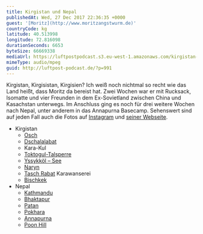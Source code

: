 ```yaml
---
title: Kirgistan und Nepal
publishedAt: Wed, 27 Dec 2017 22:36:35 +0000
guest: '[Moritz](http://www.moritzangstwurm.de)'
countryCode: kg
latitude: 40.513998
longitude: 72.816098
durationSeconds: 6653
byteSize: 66669338
mediaUrl: https://luftpostpodcast.s3.eu-west-1.amazonaws.com/kirgistan-und-nepal.mp3
mimeType: audio/mpeg
guid: http://luftpost-podcast.de/?p=991
---
```


Kirgistan, Kirgisistan, Kirgisien? Ich weiß noch nichtmal so recht wie das Land heißt, dass Moritz da bereist hat. Zwei Wochen war er mit Rucksack, Isomatte und vier Freunden in dem Ex-Sovietland zwischen China und Kasachstan unterwegs. Im Anschluss ging es noch für drei weitere Wochen nach Nepal, unter anderem in das Annapurna Basecamp. Sehenswert sind auf jeden Fall auch die Fotos auf [Instagram](https://www.instagram.com/moritzangstwurm/) und [seiner Webseite](http://www.moritzangstwurm.de). 
* Kirgistan  
   * [Osch](https://de.wikipedia.org/wiki/Osch)  
   * [Dschalalabat](https://de.wikipedia.org/wiki/Dschalalabat)  
   * Kara-Kul  
   * [Toktogul-Talsperre](https://de.wikipedia.org/wiki/Toktogul-Talsperre)  
   * [Yssykköl – See](https://de.wikipedia.org/wiki/Yssykk%C3%B6l)  
   * [Naryn](https://de.wikipedia.org/wiki/Naryn)  
   * [Tasch Rabat](https://de.wikipedia.org/wiki/Tasch%5FRabat) Karawanserei  
   * [Bischkek](https://de.wikipedia.org/wiki/Bischkek)
* Nepal  
   * [Kathmandu](https://de.wikipedia.org/wiki/Kathmandu)  
   * [Bhaktapur](https://de.wikipedia.org/wiki/Bhaktapur)  
   * [Patan](https://de.wikipedia.org/wiki/Patan%5F%28Baitadi%29)  
   * [Pokhara](https://de.wikipedia.org/wiki/Pokhara)  
   * [Annapurna](https://de.wikipedia.org/wiki/Annapurna)  
   * [Poon Hill](https://de.wikipedia.org/wiki/Poon%5FHill)
